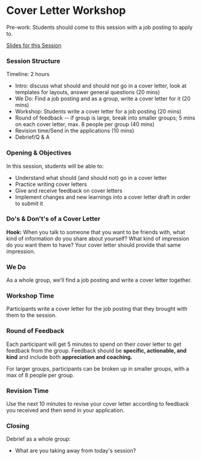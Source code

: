# Cover Letter Workshop

Pre-work: Students should come to this session with a job posting to apply to.

[Slides for this Session](https://docs.google.com/presentation/d/1gr5kqncOEohAaWbbPQ1Oq4AMBH60JKKiWZtQU3qBk5U/edit?usp=sharing)

### Session Structure

Timeline: 2 hours

* Intro: discuss what should and should not go in a cover letter, look at templates for layouts, answer general questions (20 mins)
* We Do: Find a job posting and as a group, write a cover letter for it (20 mins)
* Workshop: Students write a cover letter for a job posting (20 mins)
* Round of feedback -- if group is large, break into smaller groups; 5 mins on each cover letter, max. 8 people per group (40 mins)
* Revision time/Send in the applications (10 mins)
* Debrief/Q & A

### Opening & Objectives
In this session, students will be able to:

* Understand what should (and should not) go in a cover letter
* Practice writing cover letters
* Give and receive feedback on cover letters
* Implement changes and new learnings into a cover letter draft in order to submit it

### Do's & Don't's of a Cover Letter
**Hook:** When you talk to someone that you want to be friends with, what kind of information do you share about yourself? What kind of impression do you want them to have? Your cover letter should provide that same impression. 




### We Do
As a whole group, we'll find a job posting and write a cover letter together. 

### Workshop Time
Participants write a cover letter for the job posting that they brought with them to the session. 

### Round of Feedback
Each participant will get 5 minutes to spend on their cover letter to get feedback from the group. Feedback should be **specific, actionable, and kind** and include both **appreciation and coaching.** 

For larger groups, participants can be broken up in smaller groups, with a max of 8 people per group.

### Revision Time
Use the next 10 minutes to revise your cover letter according to feedback you received and then send in your application.

### Closing
Debrief as a whole group:

* What are you taking away from today's session?

